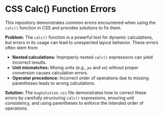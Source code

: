 # CSS Calc() Function Errors
This repository demonstrates common errors encountered when using the `calc()` function in CSS and provides solutions to fix them.

**Problem:** The `calc()` function is a powerful tool for dynamic calculations, but errors in its usage can lead to unexpected layout behavior.  These errors often stem from:

* **Nested calculations:** Improperly nested `calc()` expressions can yield incorrect results.
* **Unit mismatches:** Mixing units (e.g., `px` and `em`) without proper conversion causes calculation errors.
* **Operator precedence:** Incorrect order of operations due to missing parentheses leads to wrong calculations.

**Solution:**  The `bugSolution.css` file demonstrates how to correct these errors by carefully structuring `calc()` expressions, ensuring unit consistency, and using parentheses to enforce the intended order of operations.
